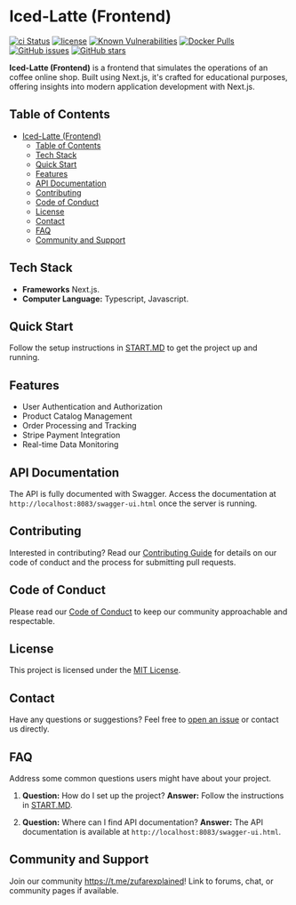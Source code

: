# Iced-Latte (Frontend)

[![ci Status](https://github.com/Sunagatov/Iced-Latte-Frontend/actions/workflows/dev-branch-pr-deployment-pipeline.yml/badge.svg)](https://github.com/Sunagatov/Iced-Latte-Frontend/actions)
[![license](https://img.shields.io/badge/license-MIT-blue.svg)](https://github.com/danilqa/node-file-router/blob/main/LICENSE)
[![Known Vulnerabilities](https://snyk.io/test/github/Sunagatov/Iced-Latte-Frontend/badge.svg)](https://snyk.io/test/github/Sunagatov/Iced-Latte-Frontend)
[![Docker Pulls](https://img.shields.io/docker/pulls/zufarexplainedit/iced-latte-frontend.svg)](https://hub.docker.com/r/zufarexplainedit/iced-latte-frontend/)
[![GitHub issues](https://img.shields.io/github/issues/Sunagatov/Iced-Latte-Frontend)](https://github.com/Sunagatov/Iced-Latte-Frontend/issues)
[![GitHub stars](https://img.shields.io/github/stars/Sunagatov/Iced-Latte-Frontend)](https://github.com/Sunagatov/Iced-Latte-Frontend/stargazers)

**Iced-Latte (Frontend)** is a frontend that simulates the operations of an coffee online shop.
Built using Next.js, it's crafted for educational purposes, offering insights into modern application development with Next.js.

## Table of Contents

- [Iced-Latte (Frontend)](#iced-latte-frontend)
  - [Table of Contents](#table-of-contents)
  - [Tech Stack](#tech-stack)
  - [Quick Start](#quick-start)
  - [Features](#features)
  - [API Documentation](#api-documentation)
  - [Contributing](#contributing)
  - [Code of Conduct](#code-of-conduct)
  - [License](#license)
  - [Contact](#contact)
  - [FAQ](#faq)
  - [Community and Support](#community-and-support)

## Tech Stack

- **Frameworks** Next.js.
- **Computer Language:** Typescript, Javascript.

## Quick Start

Follow the setup instructions in [START.MD](START.MD) to get the project up and running.

## Features

- User Authentication and Authorization
- Product Catalog Management
- Order Processing and Tracking
- Stripe Payment Integration
- Real-time Data Monitoring

## API Documentation

The API is fully documented with Swagger. Access the documentation at `http://localhost:8083/swagger-ui.html` once the server is running.

## Contributing

Interested in contributing? Read our [Contributing Guide](CONTRIBUTING.md) for details on our code of conduct and the process for submitting pull requests.

## Code of Conduct

Please read our [Code of Conduct](CODE_OF_CONDUCT.md) to keep our community approachable and respectable.

## License

This project is licensed under the [MIT License](LICENSE).

## Contact

Have any questions or suggestions? Feel free to [open an issue](https://github.com/Sunagatov/Iced-Latte-Frontend/issues) or contact us directly.

## FAQ

Address some common questions users might have about your project.

1. **Question:** How do I set up the project?
   **Answer:** Follow the instructions in [START.MD](START.MD).

2. **Question:** Where can I find API documentation?
   **Answer:** The API documentation is available at `http://localhost:8083/swagger-ui.html`.

<!-- Add more FAQs as needed -->

## Community and Support

Join our community https://t.me/zufarexplained! Link to forums, chat, or community pages if available.
